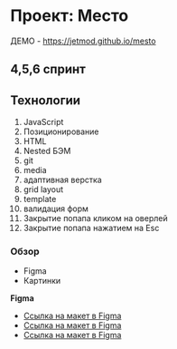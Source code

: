 # Проект: Место

ДЕМО - https://jetmod.github.io/mesto

## 4,5,6 спринт

## Технологии

1. JavaScript
2. Позиционирование
3. HTML
4. Nested БЭМ
5. git
6. media
7. адаптивная верстка
8. grid layout
9. template
10. валидация форм
11. Закрытие попапа кликом на оверлей
12. Закрытие попапа нажатием на Esc

### Обзор

- Figma
- Картинки

**Figma**

- [Ссылка на макет в Figma](https://www.figma.com/file/2cn9N9jSkmxD84oJik7xL7/JavaScript.-Sprint-4?node-id=0%3A1)
- [Ссылка на макет в Figma](https://www.figma.com/file/bjyvbKKJN2naO0ucURl2Z0/JavaScript.-Sprint-5?type=design&node-id=0-1&mode=design)
- [Ссылка на макет в Figma](https://www.figma.com/file/kRVLKwYG3d1HGLvh7JFWRT/JavaScript.-Sprint-6?type=design&node-id=0-1&mode=design&t=aT0eoFc9fLNq1JCS-0)
